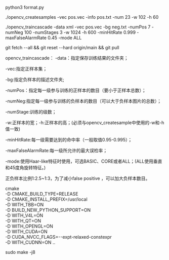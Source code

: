 python3 format.py

./opencv_createsamples -vec pos.vec  -info pos.txt -num 23 -w 102 -h 60

./opencv_traincascade -data xml -vec pos.vec -bg neg.txt -numPos 7 -numNeg 100 -numStages 3 -w 1024 -h 600 -minHitRate 0.999 -maxFalseAlarmRate 0.45 -mode ALL  


git fetch --all &&  git reset --hard origin/main && git pull

opencv_traincascade：
-data：指定保存训练结果的文件夹；

-vec:指定正样本集；

-bg:指定负样本的描述文件夹;

-numPos：指定每一级参与训练的正样本的数目（要小于正样本总数）；

-numNeg:指定每一级参与训练的负样本的数目（可以大于负样本图片的总数）；

-numStage:训练的级数；

-w:正样本的宽；-h:正样本的高；(必须与opencv_createsample中使用的-w和-h值一致)

-minHitRate:每一级需要达到的命中率（一般取值0.95-0.995）；

-maxFalseAlarmRate:每一级所允许的最大误检率；

-mode:使用Haar-like特征时使用，可选BASIC、CORE或者ALL；(ALL使用垂直和45度角旋转特征。)

正负样本比例1:2.5~1:3，为了减小false positive ，可以加大负样本数目。

cmake \
-D CMAKE_BUILD_TYPE=RELEASE \
-D CMAKE_INSTALL_PREFIX=/usr/local \
-D WITH_TBB=ON \
-D BUILD_NEW_PYTHON_SUPPORT=ON \
-D WITH_V4L=ON \
-D WITH_QT=ON \
-D WITH_OPENGL=ON \
-D WITH_CUDA=ON \
-D CUDA_NVCC_FLAGS=--expt-relaxed-constexpr \
-D WITH_CUDNN=ON ..

sudo make -j8

